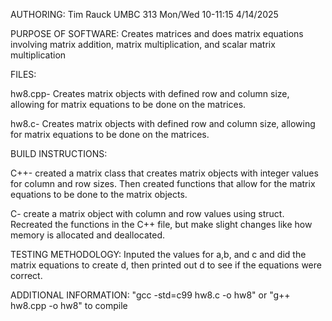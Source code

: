 AUTHORING: Tim Rauck UMBC 313 Mon/Wed 10-11:15 4/14/2025

PURPOSE OF SOFTWARE: Creates matrices and does matrix equations involving matrix addition, matrix multiplication, and scalar matrix multiplication

FILES: 

hw8.cpp- Creates matrix objects with defined row and column size, allowing for matrix equations to be done on the matrices.

hw8.c- Creates matrix objects with defined row and column size, allowing for matrix equations to be done on the matrices.

BUILD INSTRUCTIONS: 

C++- created a matrix class that creates matrix objects with integer values for column and row sizes. Then created functions that allow for the matrix equations to be done to the matrix objects.

C- create a matrix object with column and row values using struct. Recreated the functions in the C++ file, but make slight changes like how memory is allocated and deallocated.

TESTING METHODOLOGY: Inputed the values for a,b, and c and did the matrix equations to create d, then printed out d to see if the equations were correct.

ADDITIONAL INFORMATION: "gcc -std=c99 hw8.c -o hw8" or "g++ hw8.cpp -o hw8" to compile
